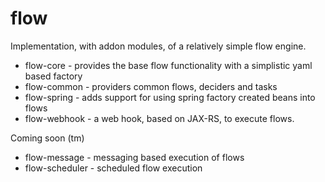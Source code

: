 # flow

Implementation, with addon modules, of a relatively simple flow engine.

* flow-core - provides the base flow functionality with a simplistic yaml based factory
* flow-common - providers common flows, deciders and tasks
* flow-spring - adds support for using spring factory created beans into flows
* flow-webhook - a web hook, based on JAX-RS, to execute flows.

Coming soon (tm)

* flow-message - messaging based execution of flows
* flow-scheduler - scheduled flow execution
